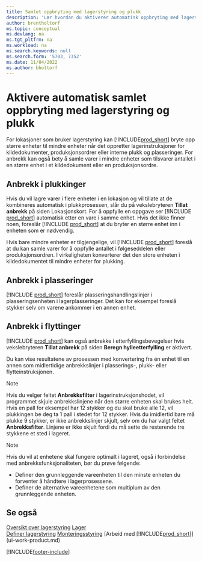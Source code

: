 ```yaml
---
title: Samlet oppbryting med lagerstyring og plukk
description: 'Lær hvordan du aktiverer automatisk oppbryting med lagerstyring og plukk samt anbrekk i plukkinger, plasseringer, flyttinger og mer.'
author: brentholtorf
ms.topic: conceptual
ms.devlang: na
ms.tgt_pltfrm: na
ms.workload: na
ms.search.keywords: null
ms.search.form: '5703, 7352'
ms.date: 11/04/2022
ms.author: bholtorf
---
```

# <a name="enable-automatic-breaking-bulk-with-directed-put-away-and-pick"></a><a name="enable-automatic-breaking-bulk-with-directed-put-away-and-pick"></a>Aktivere automatisk samlet oppbryting med lagerstyring og plukk

For lokasjoner som bruker lagerstyring kan [!INCLUDE[prod_short](includes/prod_short.md)] bryte opp større enheter til mindre enheter når det oppretter lagerinstruksjoner for kildedokumenter, produksjonsordrer eller interne plukk og plasseringer. For anbrekk kan også bety å samle varer i mindre enheter som tilsvarer antallet i en større enhet i et kildedokument eller en produksjonsordre.

## <a name="breakbulk-in-picks"></a><a name="breakbulk-in-picks"></a>Anbrekk i plukkinger

Hvis du vil lagre varer i flere enheter i en lokasjon og vil tillate at de kombineres automatisk i plukkprosessen, slår du på vekslebryteren **Tillat anbrekk** på siden Lokasjonskort. For å oppfylle en oppgave ser [!INCLUDE [prod_short](includes/prod_short.md)] automatisk etter en vare i samme enhet. Hvis det ikke finner noen, foreslår [!INCLUDE [prod_short](includes/prod_short.md)] at du bryter en større enhet inn i enheten som er nødvendig.  

Hvis bare mindre enheter er tilgjengelige, vil [!INCLUDE [prod_short](includes/prod_short.md)] foreslå at du kan samle varer for å oppfylle antallet i følgeseddelen eller produksjonsordren. I virkeligheten konverterer det den store enheten i kildedokumentet til mindre enheter for plukking.  

## <a name="breakbulk-in-put-aways"></a><a name="breakbulk-in-put-aways"></a>Anbrekk i plasseringer

[!INCLUDE [prod_short](includes/prod_short.md)] foreslår plasseringshandlingslinjer i plasseringsenheten i lagerplasseringer. Det kan for eksempel foreslå stykker selv om varene ankommer i en annen enhet.  

## <a name="breakbulk-in-movements"></a><a name="breakbulk-in-movements"></a>Anbrekk i flyttinger

[!INCLUDE [prod_short](includes/prod_short.md)] kan også anbrekke i etterfyllingsbevegelser hvis vekslebryteren **Tillat anbrekk** på siden **Beregn hylleetterfylling** er aktivert.  

Du kan vise resultatene av prosessen med konvertering fra én enhet til en annen som midlertidige anbrekkslinjer i plasserings-, plukk- eller flytteinstruksjonen.  

> [!NOTE]  
> Hvis du velger feltet **Anbrekksfilter** i lagerinstruksjonshodet, vil programmet skjule anbrekkslinjene når den større enheten skal brukes helt. Hvis en pall for eksempel har 12 stykker og du skal bruke alle 12, vil plukkingen be deg ta 1 pall i stedet for 12 stykker. Hvis du imidlertid bare må plukke 9 stykker, er ikke anbrekkslinjer skjult, selv om du har valgt feltet **Anbrekksfilter**. Linjene er ikke skjult fordi du må sette de resterende tre stykkene et sted i lageret.  

> [!NOTE]  
> Hvis du vil at enhetene skal fungere optimalt i lageret, også i forbindelse med anbrekksfunksjonaliteten, bør du prøve følgende:  
>
> - Definer den grunnleggende vareenheten til den minste enheten du forventer å håndtere i lagerprosessene.  
> - Definer de alternative vareenhetene som multiplum av den grunnleggende enheten.  

## <a name="see-also"></a><a name="see-also"></a>Se også

[Oversikt over lagerstyring](design-details-warehouse-management.md)
[Lager](inventory-manage-inventory.md)  
[Definer lagerstyring](warehouse-setup-warehouse.md) 
[Monteringsstyring](assembly-assemble-items.md)
[Arbeid med [!INCLUDE[prod_short](includes/prod_short.md)]](ui-work-product.md)  


[!INCLUDE[footer-include](includes/footer-banner.md)]
